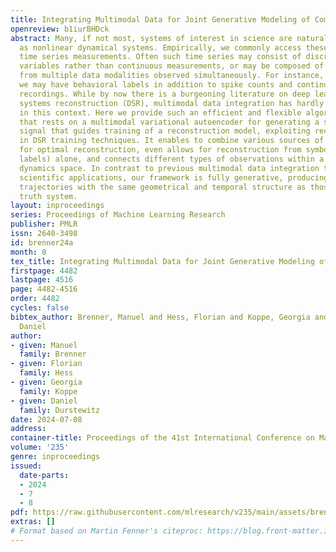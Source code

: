 ```yaml
---
title: Integrating Multimodal Data for Joint Generative Modeling of Complex Dynamics
openreview: b1iurBHDck
abstract: Many, if not most, systems of interest in science are naturally described
  as nonlinear dynamical systems. Empirically, we commonly access these systems through
  time series measurements. Often such time series may consist of discrete random
  variables rather than continuous measurements, or may be composed of measurements
  from multiple data modalities observed simultaneously. For instance, in neuroscience
  we may have behavioral labels in addition to spike counts and continuous physiological
  recordings. While by now there is a burgeoning literature on deep learning for dynamical
  systems reconstruction (DSR), multimodal data integration has hardly been considered
  in this context. Here we provide such an efficient and flexible algorithmic framework
  that rests on a multimodal variational autoencoder for generating a sparse teacher
  signal that guides training of a reconstruction model, exploiting recent advances
  in DSR training techniques. It enables to combine various sources of information
  for optimal reconstruction, even allows for reconstruction from symbolic data (class
  labels) alone, and connects different types of observations within a common latent
  dynamics space. In contrast to previous multimodal data integration techniques for
  scientific applications, our framework is fully generative, producing, after training,
  trajectories with the same geometrical and temporal structure as those of the ground
  truth system.
layout: inproceedings
series: Proceedings of Machine Learning Research
publisher: PMLR
issn: 2640-3498
id: brenner24a
month: 0
tex_title: Integrating Multimodal Data for Joint Generative Modeling of Complex Dynamics
firstpage: 4482
lastpage: 4516
page: 4482-4516
order: 4482
cycles: false
bibtex_author: Brenner, Manuel and Hess, Florian and Koppe, Georgia and Durstewitz,
  Daniel
author:
- given: Manuel
  family: Brenner
- given: Florian
  family: Hess
- given: Georgia
  family: Koppe
- given: Daniel
  family: Durstewitz
date: 2024-07-08
address:
container-title: Proceedings of the 41st International Conference on Machine Learning
volume: '235'
genre: inproceedings
issued:
  date-parts:
  - 2024
  - 7
  - 8
pdf: https://raw.githubusercontent.com/mlresearch/v235/main/assets/brenner24a/brenner24a.pdf
extras: []
# Format based on Martin Fenner's citeproc: https://blog.front-matter.io/posts/citeproc-yaml-for-bibliographies/
---
```

